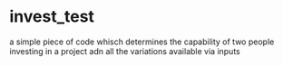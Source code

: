 # invest_test
 a simple piece of code whisch determines the capability of two people investing in a project adn all the variations available via inputs
